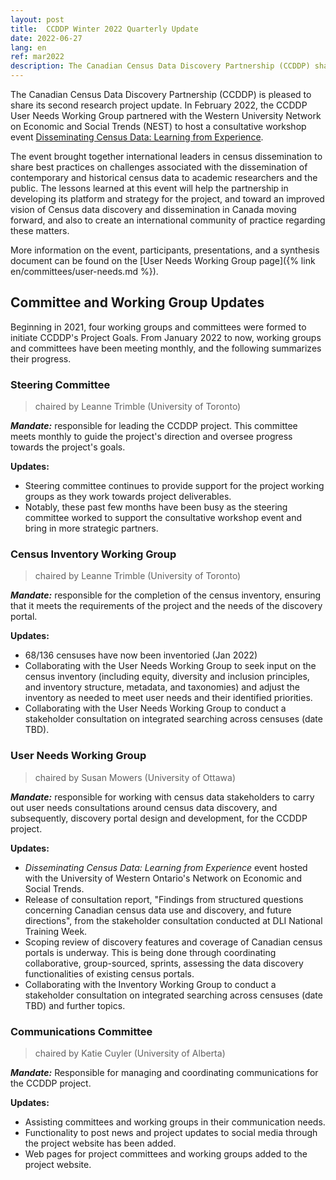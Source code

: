 ```yaml
---
layout: post
title:  CCDDP Winter 2022 Quarterly Update
date: 2022-06-27
lang: en
ref: mar2022
description: The Canadian Census Data Discovery Partnership (CCDDP) shares its quarterly project update, June 2022.
---
```


The Canadian Census Data Discovery Partnership (CCDDP) is pleased to share its second research project update. In February 2022, the CCDDP User Needs Working Group partnered with the Western University Network on Economic and Social Trends (NEST) to host a consultative workshop event <!--more-->[Disseminating Census Data: Learning from Experience](https://observatory.uwo.ca/workshops/index.html).

The event brought together international leaders in census dissemination to share best practices on challenges associated with the dissemination of contemporary and historical census data to academic researchers and the public. The lessons learned at this event will help the partnership in developing its platform and strategy for the project, and toward an improved vision of Census data discovery and dissemination in Canada moving forward, and also to create an international community of practice regarding these matters.

More information on the event, participants, presentations, and a synthesis document can be found on the [User Needs Working Group page]({% link en/committees/user-needs.md %}).

## Committee and Working Group Updates

Beginning in 2021, four working groups and committees were formed to initiate CCDDP's Project Goals. From January 2022 to now, working groups and committees have been meeting monthly, and the following summarizes their progress.

### Steering Committee

> chaired by Leanne Trimble (University of Toronto)

***Mandate:*** responsible for leading the CCDDP project. This committee meets monthly to guide the project's direction and oversee progress towards the project's goals.

**Updates:**

- Steering committee continues to provide support for the project working groups as they work towards project deliverables.
- Notably, these past few months have been busy as the steering committee worked to support the consultative workshop event and bring in more strategic partners.

### Census Inventory Working Group

> chaired by Leanne Trimble (University of Toronto)

***Mandate:*** responsible for the completion of the census inventory, ensuring that it meets the requirements of the project and the needs of the discovery portal.

**Updates:**

- 68/136 censuses have now been inventoried (Jan 2022)
- Collaborating with the User Needs Working Group to seek input on the census inventory (including equity, diversity and inclusion principles, and inventory structure, metadata, and taxonomies) and adjust the inventory as needed to meet user needs and their identified priorities.
- Collaborating with the User Needs Working Group to conduct a stakeholder consultation on integrated searching across censuses (date TBD).

### User Needs Working Group

> chaired by Susan Mowers (University of Ottawa)

***Mandate:*** responsible for working with census data stakeholders to carry out user needs consultations around census data discovery, and subsequently, discovery portal design and development, for the CCDDP project.

**Updates:**

- *Disseminating Census Data: Learning from Experience* event hosted with the University of Western Ontario's Network on Economic and Social Trends.
- Release of consultation report, "Findings from structured questions concerning Canadian census data use and discovery, and future directions", from the stakeholder consultation conducted at DLI National Training Week.
- Scoping review of discovery features and coverage of Canadian census portals is underway. This is being done through coordinating collaborative, group-sourced, sprints, assessing the data discovery functionalities of existing census portals.
- Collaborating with the Inventory Working Group to conduct a stakeholder consultation on integrated searching across censuses (date TBD) and further topics.

### Communications Committee

> chaired by Katie Cuyler (University of Alberta)

***Mandate:*** Responsible for managing and coordinating communications for the CCDDP project.

**Updates:**

- Assisting committees and working groups in their communication needs.
- Functionality to post news and project updates to social media through the project website has been added.
- Web pages for project committees and working groups added to the project website.
